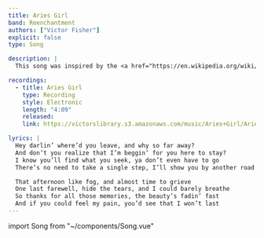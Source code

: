 ```yaml
---
title: Aries Girl
band: Reenchantment
authors: ["Victor Fisher"]
explicit: false
type: Song

description: |
  This song was inspired by the <a href="https://en.wikipedia.org/wiki/Garden_State_(soundtrack)" target="_blank">Garden State soundtrack</a>, and those times we let a chance to someone love slip away.

recordings:
  - title: Aries Girl
    type: Recording
    style: Electronic
    length: "4:09"
    released: 
    link: https://victorslibrary.s3.amazonaws.com/music/Aries+Girl/Aries+Girl.mp3

lyrics: |
  Hey darlin’ where’d you leave, and why so far away?
  And don’t you realize that I’m beggin’ for you here to stay?
  I know you’ll find what you seek, ya don’t even have to go
  There’s no need to take a single step, I’ll show you by another road

  That afternoon like fog, and almost time to grieve
  One last farewell, hide the tears, and I could barely breathe
  So thanks for all those memories, the beauty’s fadin’ fast
  And if you could feel my pain, you’d see that I won’t last
---
```


import Song from "~/components/Song.vue"

<Song :songData="$frontmatter" />
